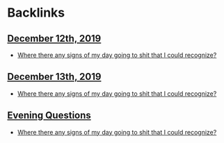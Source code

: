 
# Backlinks
## [December 12th, 2019](<December 12th, 2019.md>)
- [Where there any signs of my day going to shit that I could recognize?](<Where there any signs of my day going to shit that I could recognize?.md>)

## [December 13th, 2019](<December 13th, 2019.md>)
- [Where there any signs of my day going to shit that I could recognize?](<Where there any signs of my day going to shit that I could recognize?.md>)

## [Evening Questions](<Evening Questions.md>)
- [Where there any signs of my day going to shit that I could recognize?](<Where there any signs of my day going to shit that I could recognize?.md>)

